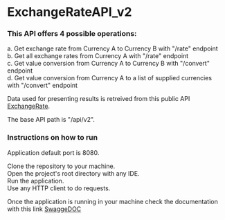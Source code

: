 # ExchangeRateAPI_v2

### This API offers 4 possible operations:</br>

a. Get exchange rate from Currency A to Currency B with "/rate" endpoint</br>
b. Get all exchange rates from Currency A with "/rate" endpoint</br>
c. Get value conversion from Currency A to Currency B with "/convert" endpoint</br>
d. Get value conversion from Currency A to a list of supplied currencies with "/convert" endpoint</br>

Data used for presenting results is retreived from this public API [ExchangeRate](https://exchangerate.host/#/).</br>

The base API path is "/api/v2".</br>

### Instructions on how to run</br>
Application default port is 8080.</br>

Clone the repository to your machine.</br>
Open the project's root directory with any IDE.</br>
Run the application.</br>
Use any HTTP client to do requests.</br>

Once the application is running in your machine check the documentation with this link [SwaggeDOC](http://localhost:8080/swagger-io.hmtl)
